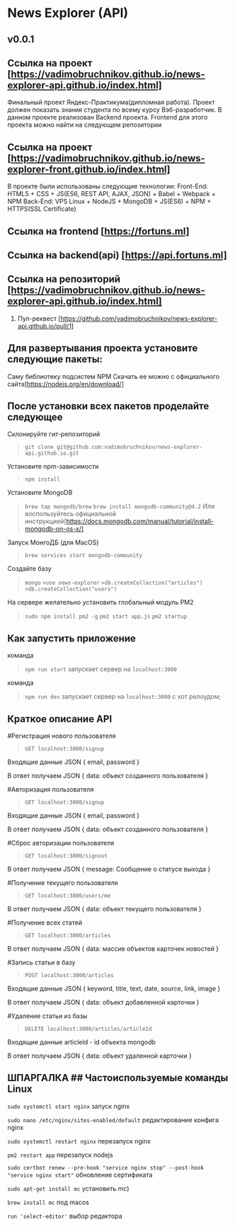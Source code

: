 # News Explorer (API)

## v0.0.1

## Ссылка на проект [https://vadimobruchnikov.github.io/news-explorer-api.github.io/index.html]

Финальный проект Яндекс-Практикума(дипломная работа).
Проект должен показать знания студента по всему курсу Вэб-разработчик.
В данном проекте реализован Backend проекта.
Frontend для этого проекта можно найти на следующем репозитории

## Ссылка на проект [https://vadimobruchnikov.github.io/news-explorer-front.github.io/index.html]

В проекте были использованы следующие технологии:
Front-End: HTML5 + CSS + JS(ES6, REST API, AJAX, JSON) + Babel + Webpack + NPM
Back-End: VPS Linux + NodeJS + MongoDB + JS(ES6) + NPM + HTTPS(SSL Certificate)

## Ссылка на frontend [https://fortuns.ml]
## Ссылка на backend(api)  [https://api.fortuns.ml]

## Ссылка на репозиторий [https://vadimobruchnikov.github.io/news-explorer-api.github.io/index.html]


1. Пул-реквест [https://github.com/vadimobruchnikov/news-explorer-api.github.io/pull/1]


## Для развертывания проекта установите следующие пакеты:

Саму библиотеку подсистем NPM
Скачать ее можно с официального сайта[https://nodejs.org/en/download/]

## После установки всех пакетов проделайте следующее

Склонируйте гит-репозиторий
>`git clone git@github.com:vadimobruchnikov/news-explorer-api.github.io.git`

Установите npm-зависимости
>`npm install`

Установите MongoDB
>`brew tap mongodb/brew`
>`brew install mongodb-community@4.2`
Или воспользуйтесь официальной инструкцией[https://docs.mongodb.com/manual/tutorial/install-mongodb-on-os-x/]

Запуск МонгоДБ (для MacOS)
>`brew services start mongodb-community`

Создайте базу
>`mongo`
>`>use news-explorer`
>`>db.createCollection("articles")`
>`>db.createCollection("users")`

На сервере желательно установить глобальный модуль PM2
>`sudo npm install pm2 -g`
>`pm2 start app.js`
>`pm2 startup`

## Как запустить приложение

команда
>`npm run start` запускает сервер на `localhost:3000`

команда
>`npm run dev` запускает сервер на `localhost:3000` с хот релоудом;

## Краткое описание API


#Регистрация нового пользователя

>`GET localhost:3000/signup`

Входящие данные JSON { email, password }

В ответ получаем JSON { data: объект созданного пользователя }


#Авторизация пользователя

>`GET localhost:3000/signup`

Входящие данные JSON { email, password }

В ответ получаем JSON { data: объект созданного пользователя }


#Сброс авторизации пользователя

>`GET localhost:3000/signout`

В ответ получаем JSON { message: Сообщение о статусе выхода }


#Получение текущего пользователя

>`GET localhost:3000/users/me`

В ответ получаем JSON { data: объект текущего пользователя }


#Получение всех статей

>`GET localhost:3000/articles`

В ответ получаем JSON { data: массив объектов карточек новостей }


#Запись статьи в базу

>`POST localhost:3000/articles`

Входящие данные JSON { keyword, title, text, date, source, link, image }

В ответ получаем JSON { data: объект добавленной карточки }


#Удаление статьи из базы

>`DELETE localhost:3000/articles/articleId`

Входящие данные articleId - id объекта mongodb

В ответ получаем JSON { data: объект удаленной карточки }


## ШПАРГАЛКА ## Частоиспользуемые команды Linux

`sudo systemctl start nginx` запуск nginx

`sudo nano /etc/nginx/sites-enabled/default` редактирование конфига nginx

`sudo systemctl restart nginx` перезапуск nginx

`pm2 restart app` перезапуск nodejs

`sudo certbot renew --pre-hook "service nginx stop" --post-hook "service nginx start"` обновление сертификата

`sudo apt-get install mc` установить mc)

`brew install mc` под  macos

`run 'select-editor'` выбор редактора


